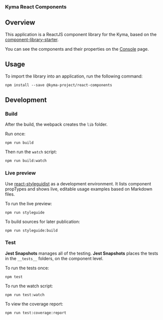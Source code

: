 ### Kyma React Components

## Overview

This application is a ReactJS component library for the Kyma, based on the [component-library-starter](https://github.com/alanbsmith/component-library-starter).

You can see the components and their properties on the [Console](https://kyma-project.github.io/console) page.

## Usage

To import the library into an application, run the following command:

```
npm install --save @kyma-project/react-components
```

## Development

### Build

After the build, the webpack creates the `lib` folder.

Run once:

```
npm run build
```

Then run the `watch` script:

```
npm run build:watch
```

### Live preview

Use [react-styleguidist](https://github.com/styleguidist/react-styleguidist) as a development environment. It lists component propTypes and shows live, editable usage examples based on Markdown files.

To run the live preview:

```
npm run styleguide
```

To build sources for later publication:

```
npm run styleguide:build
```

### Test

**Jest Snapshots** manages all of the testing. **Jest Snapshots** places the tests in the `__tests__` folders, on the component level.

To run the tests once:

```
npm test
```

To run the watch script:

```
npm run test:watch
```

To view the coverage report: 

```
npm run test:coverage:report
```
